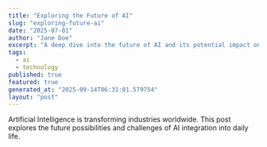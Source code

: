 ```yaml
---
title: "Exploring the Future of AI"
slug: "exploring-future-ai"
date: "2025-07-01"
author: "Jane Doe"
excerpt: "A deep dive into the future of AI and its potential impact on various sectors."
tags:
  - ai
  - technology
published: true
featured: true
generated_at: "2025-09-14T06:31:01.579754"
layout: "post"
---
```


Artificial Intelligence is transforming industries worldwide. This post explores the future possibilities and challenges of AI integration into daily life.